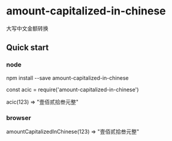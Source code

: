 # amount-capitalized-in-chinese
大写中文金额转换

## Quick start

### node
npm install --save amount-capitalized-in-chinese

const acic = require('amount-capitalized-in-chinese')

acic(123) => "壹佰贰拾叁元整"

### browser
<script src="amount-capitalized-in-chinese.umd.js"></script> 

amountCapitalizedInChinese(123) => "壹佰贰拾叁元整"
